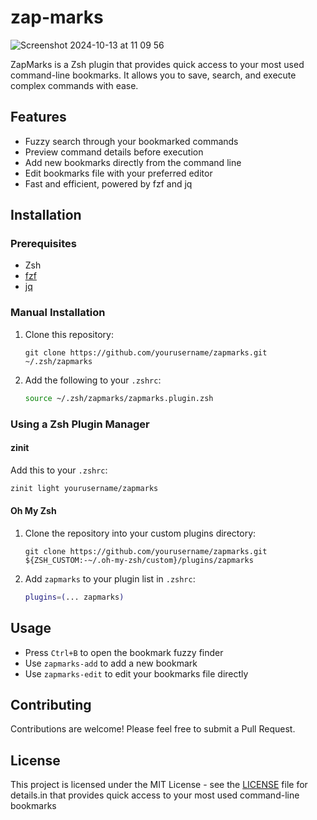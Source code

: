 # zap-marks

![Screenshot 2024-10-13 at 11 09 56](https://github.com/user-attachments/assets/3eabda30-25a2-45c0-bb12-329628a255c1)


ZapMarks is a Zsh plugin that provides quick access to your most used command-line bookmarks. It allows you to save, search, and execute complex commands with ease.

## Features

- Fuzzy search through your bookmarked commands
- Preview command details before execution
- Add new bookmarks directly from the command line
- Edit bookmarks file with your preferred editor
- Fast and efficient, powered by fzf and jq

## Installation

### Prerequisites

- Zsh
- [fzf](https://github.com/junegunn/fzf)
- [jq](https://stedolan.github.io/jq/)

### Manual Installation

1. Clone this repository:
   ```
   git clone https://github.com/yourusername/zapmarks.git ~/.zsh/zapmarks
   ```

2. Add the following to your `.zshrc`:
   ```zsh
   source ~/.zsh/zapmarks/zapmarks.plugin.zsh
   ```

### Using a Zsh Plugin Manager

#### zinit
Add this to your `.zshrc`:
```zsh
zinit light yourusername/zapmarks
```

#### Oh My Zsh
1. Clone the repository into your custom plugins directory:
   ```
   git clone https://github.com/yourusername/zapmarks.git ${ZSH_CUSTOM:-~/.oh-my-zsh/custom}/plugins/zapmarks
   ```
2. Add `zapmarks` to your plugin list in `.zshrc`:
   ```zsh
   plugins=(... zapmarks)
   ```

## Usage

- Press `Ctrl+B` to open the bookmark fuzzy finder
- Use `zapmarks-add` to add a new bookmark
- Use `zapmarks-edit` to edit your bookmarks file directly

## Contributing

Contributions are welcome! Please feel free to submit a Pull Request.

## License

This project is licensed under the MIT License - see the [LICENSE](LICENSE) file for details.in that provides quick access to your most used command-line bookmarks
